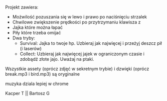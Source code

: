 Projekt zawiera:
- Możwilość pozuszania się w lewo i prawo po naciśnięciu strzalek
- Chwilowe zwiększenie prędkości po przytrzymaniu klawisza z
- Jajka które można łapać
- Piły które trzeba omijać
- Dwa tryby:
    - Survival:
    Jajka to twoje hp. Uzbieraj jak najwięcej i przeżyj deszcz pił (i laserów)
    - Collect:
    Uzbieraj jak najwięcej jajek w ograniczonym czasie i zdobądź złote jajo. Uważaj na ptaki.

Wszystkie assety (oprócz zdjęć w sekretnym trybie) i dzwięki (oprócz break.mp3 i bird.mp3) są oryginalne

muzyka dziala lepiej w chrome

Kacper T || Bartosz G
